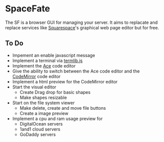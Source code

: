 # SpaceFate
The SF is a browser GUI for managing your server. It aims to replacate and replace services like [Squarespace](https://www.squarespace.com/)'s graphical web page editor but for free.



## To Do
 - Impement an enable javascript message
 - Implement a terminal via [termlib.js](http://www.masswerk.at/termlib/)
 - Implement the [Ace](https://ace.c9.io/) code editor
 - Give the ability to switch between the Ace code editor and the [CodeMirror](https://codemirror.net/) code editor
 - Implement a html preview for the CodeMirror editor
 - Start the visual editor
   - Create Drag drop for basic shapes
   - Make shapes resizable
 - Start on the file system viewer
   - Make delete, create and move file buttons
   - Create a image preview
 - Implement a cpu and ram usage preview for
   - DigitalOcean servers
   - 1and1 cloud servers
   - GoDaddy servers
